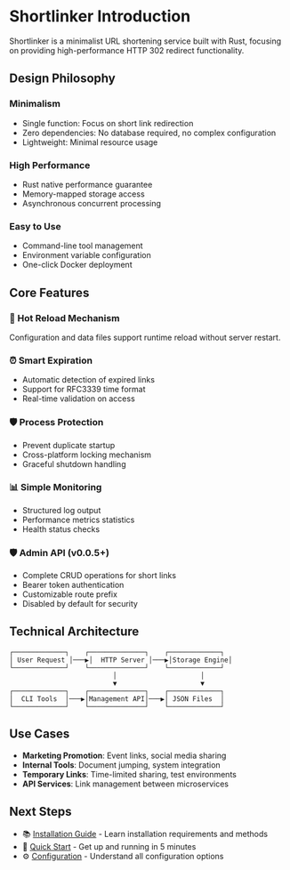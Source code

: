 # Shortlinker Introduction

Shortlinker is a minimalist URL shortening service built with Rust, focusing on providing high-performance HTTP 302 redirect functionality.

## Design Philosophy

### Minimalism
- Single function: Focus on short link redirection
- Zero dependencies: No database required, no complex configuration
- Lightweight: Minimal resource usage

### High Performance
- Rust native performance guarantee
- Memory-mapped storage access
- Asynchronous concurrent processing

### Easy to Use
- Command-line tool management
- Environment variable configuration
- One-click Docker deployment

## Core Features

### 🔄 Hot Reload Mechanism
Configuration and data files support runtime reload without server restart.

### ⏰ Smart Expiration
- Automatic detection of expired links
- Support for RFC3339 time format
- Real-time validation on access

### 🛡️ Process Protection
- Prevent duplicate startup
- Cross-platform locking mechanism
- Graceful shutdown handling

### 📊 Simple Monitoring
- Structured log output
- Performance metrics statistics
- Health status checks

### 🛡️ Admin API (v0.0.5+)
- Complete CRUD operations for short links
- Bearer token authentication
- Customizable route prefix
- Disabled by default for security

## Technical Architecture

```
┌─────────────┐    ┌──────────────┐    ┌─────────────┐
│ User Request │───▶│  HTTP Server │───▶│Storage Engine│
└─────────────┘    └──────────────┘    └─────────────┘
                          │                     │
                          ▼                     ▼
┌─────────────┐    ┌──────────────┐    ┌─────────────┐
│  CLI Tools  │───▶│Management API│───▶│ JSON Files  │
└─────────────┘    └──────────────┘    └─────────────┘
```

## Use Cases

- **Marketing Promotion**: Event links, social media sharing
- **Internal Tools**: Document jumping, system integration
- **Temporary Links**: Time-limited sharing, test environments
- **API Services**: Link management between microservices

## Next Steps

- 📚 [Installation Guide](/en/guide/installation) - Learn installation requirements and methods
- 🚀 [Quick Start](/en/guide/getting-started) - Get up and running in 5 minutes
- ⚙️ [Configuration](/en/config/) - Understand all configuration options
